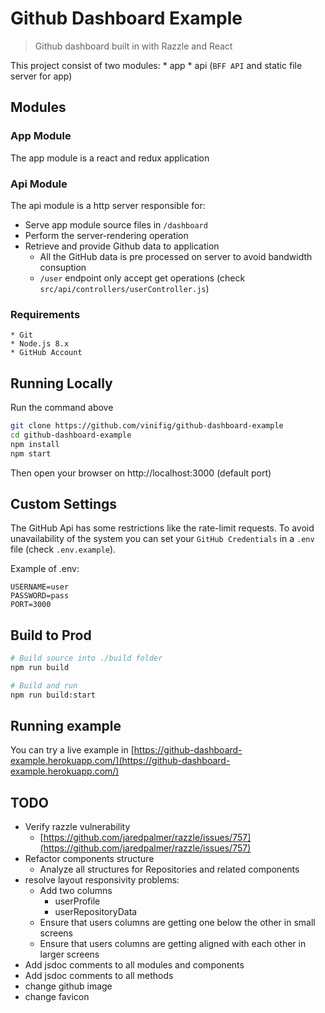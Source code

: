 # Github Dashboard Example

> Github dashboard built in with Razzle and React

This project consist of two modules:
    * app
    * api (`BFF API` and static file server for app)

## Modules

### App Module
The app module is a react and redux application

### Api Module
The api module is a http server responsible for:
    
* Serve app module source files in `/dashboard`
* Perform the server-rendering operation
* Retrieve and provide Github data to application
    * All the GitHub data is pre processed on server to avoid bandwidth consuption
    * `/user` endpoint only accept get operations (check `src/api/controllers/userController.js`)

### Requirements

```
* Git
* Node.js 8.x
* GitHub Account
```

## Running Locally

Run the command above
```sh
git clone https://github.com/vinifig/github-dashboard-example
cd github-dashboard-example
npm install
npm start
```

Then open your browser on http://localhost:3000 (default port)

## Custom Settings

The GitHub Api has some restrictions like the rate-limit requests. 
To avoid unavailability of the system you can set your `GitHub Credentials` in a `.env` file (check `.env.example`).

Example of .env: 

```
USERNAME=user
PASSWORD=pass
PORT=3000
```

## Build to Prod

```sh
# Build source into ./build folder
npm run build
```

```sh
# Build and run
npm run build:start
```

## Running example

You can try a live example in [https://github-dashboard-example.herokuapp.com/](https://github-dashboard-example.herokuapp.com/)

## TODO

* Verify razzle vulnerability
    * [https://github.com/jaredpalmer/razzle/issues/757](https://github.com/jaredpalmer/razzle/issues/757)
* Refactor components structure
    * Analyze all structures for Repositories and related components
* resolve layout responsivity problems:
    * Add two columns
        * userProfile
        * userRepositoryData
    * Ensure that users columns are getting one below the other in small screens
    * Ensure that users columns are getting aligned with each other in larger screens
* Add jsdoc comments to all modules and components
* Add jsdoc comments to all methods
* change github image
* change favicon


